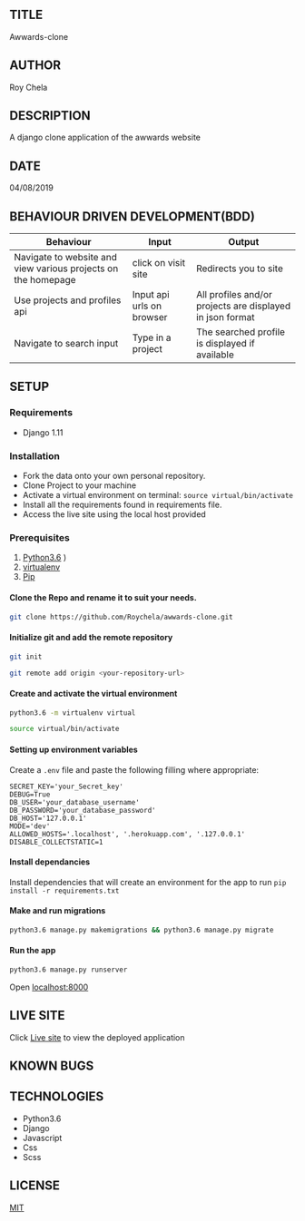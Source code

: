## TITLE
Awwards-clone

## AUTHOR
Roy Chela

## DESCRIPTION
A django clone application of the awwards website

## DATE
04/08/2019

## BEHAVIOUR DRIVEN DEVELOPMENT(BDD)

| Behaviour | Input                     | Output                    |
| --------- | ------------------------- | ------------------------- |
|Navigate to website and view various projects on the homepage|click on visit site  | Redirects you to site |
|Use projects and profiles api|Input api urls on browser|All profiles and/or projects are displayed in json format|
|Navigate to search input| Type in a project|The searched profile is displayed if available|


## SETUP
### Requirements
* Django 1.11 
### Installation
* Fork the data onto your own personal repository.
* Clone Project to your machine
* Activate a virtual environment on terminal: `source virtual/bin/activate`
* Install all the requirements found in requirements file.
* Access the live site using the local host provided

### Prerequisites
1. [Python3.6](https://www.python.org/downloads/)
)
2. [virtualenv](https://virtualenv.pypa.io/en/stable/installation/)
3. [Pip](https://pip.pypa.io/en/stable/installing/)
#### Clone the Repo and rename it to suit your needs.
```bash
git clone https://github.com/Roychela/awwards-clone.git
```
#### Initialize git and add the remote repository
```bash
git init
```
```bash
git remote add origin <your-repository-url>
```

#### Create and activate the virtual environment
```bash
python3.6 -m virtualenv virtual
```

```bash
source virtual/bin/activate
```

#### Setting up environment variables
Create a `.env` file and paste the following filling where appropriate:
```
SECRET_KEY='your_Secret_key'
DEBUG=True
DB_USER='your_database_username'
DB_PASSWORD='your_database_password'
DB_HOST='127.0.0.1'
MODE='dev' 
ALLOWED_HOSTS='.localhost', '.herokuapp.com', '.127.0.0.1'
DISABLE_COLLECTSTATIC=1
```

#### Install dependancies
Install dependencies that will create an environment for the app to run
`pip install -r requirements.txt`

#### Make and run migrations
```bash
python3.6 manage.py makemigrations && python3.6 manage.py migrate
```

#### Run the app
```bash
python3.6 manage.py runserver
```
Open [localhost:8000](http://127.0.0.1:8000/)


## LIVE SITE
Click [Live site]() to view the deployed application
## KNOWN BUGS


## TECHNOLOGIES
* Python3.6
* Django
* Javascript
* Css
* Scss

## LICENSE
[MIT](https://github.com/Roychela/awwards-clone/blob/master/LICENSE)
